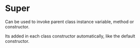 # Super

Can be used to invoke parent class instance variable, method or constructor.

Its added in each class constructor automatically, like the default constructor.

